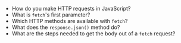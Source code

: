 * How do you make HTTP requests in JavaScript?
* What is `fetch`'s first parameter?
* Which HTTP methods are available with `fetch`?
* What does the `response.json()` method do?
* What are the steps needed to get the body out of a `fetch` request?
